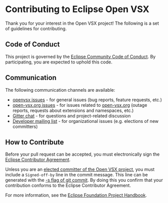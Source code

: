 # Contributing to Eclipse Open VSX

Thank you for your interest in the Open VSX project! The following is a set of guidelines for contributing.

## Code of Conduct

This project is governed by the [Eclipse Community Code of Conduct](https://github.com/eclipse/.github/blob/master/CODE_OF_CONDUCT.md). By participating, you are expected to uphold this code.

## Communication

The following communication channels are available:

 * [openvsx issues](https://github.com/eclipse/openvsx/issues) - for general issues (bug reports, feature requests, etc.)
 * [open-vsx.org issues](https://github.com/EclipseFdn/open-vsx.org/issues) - for issues related to [open-vsx.org](https://open-vsx.org/) (outage reports, requests about extensions and namespaces, etc.)
 * [Gitter chat](https://gitter.im/eclipse/openvsx) - for questions and project-related discussion
 * [Developer mailing list](https://accounts.eclipse.org/mailing-list/openvsx-dev) - for organizational issues (e.g. elections of new committers)

## How to Contribute

Before your pull request can be accepted, you must electronically sign the [Eclipse Contributor Agreement](https://www.eclipse.org/legal/ECA.php).

Unless you are an [elected committer of the Open VSX project](https://projects.eclipse.org/projects/ecd.openvsx/who), you must include a `Signed-off-by` line in the commit message. This line can be generated with the [-s flag of git commit](https://git-scm.com/docs/git-commit#Documentation/git-commit.txt--s). By doing this you confirm that your contribution conforms to the Eclipse Contributor Agreement.

For more information, see the [Eclipse Foundation Project Handbook](https://www.eclipse.org/projects/handbook/#resources-commit).
